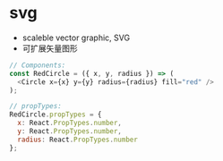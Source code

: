 # svg
- scaleble vector graphic, SVG
- 可扩展矢量图形

```js
// Components:
const RedCircle = ({ x, y, radius }) => (
  <Circle x={x} y={y} radius={radius} fill="red" />
);

// propTypes:
RedCircle.propTypes = {
  x: React.PropTypes.number,
  y: React.PropTypes.number,
  radius: React.PropTypes.number
};
```
